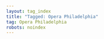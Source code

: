 ```yaml
---
layout: tag_index
title: "Tagged: Opera Philadelphia"
tag: Opera Philadelphia
robots: noindex
---
```

